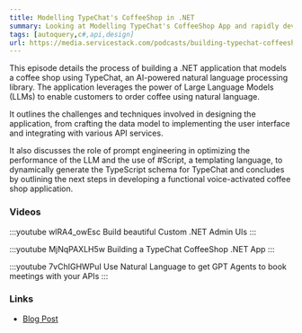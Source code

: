 ```yaml
---
title: Modelling TypeChat's CoffeeShop in .NET
summary: Looking at Modelling TypeChat's CoffeeShop App and rapidly developing it with OrmLite POCO classes and AutoQuery CRUD APIs 
tags: [autoquery,c#,api,design]
url: https://media.servicestack.com/podcasts/building-typechat-coffeeshop-modelling.mp3   
---
```


This episode details the process of building a .NET application that models a coffee shop 
using TypeChat, an AI-powered natural language processing library. The application leverages 
the power of Large Language Models (LLMs) to enable customers to order coffee using natural language. 

It outlines the challenges and techniques involved in designing the application, from crafting 
the data model to implementing the user interface and integrating with various API services. 

It also discusses the role of prompt engineering in optimizing the performance of the LLM and 
the use of #Script, a templating language, to dynamically generate the TypeScript schema for 
TypeChat and concludes by outlining the next steps in developing a functional voice-activated 
coffee shop application.

### Videos

:::youtube wlRA4_owEsc
Build beautiful Custom .NET Admin UIs
:::

:::youtube MjNqPAXLH5w
Building a TypeChat CoffeeShop .NET App
:::

:::youtube 7vChIGHWPuI
Use Natural Language to get GPT Agents to book meetings with your APIs
:::

### Links

- [Blog Post](/posts/building-typechat-coffeeshop-modelling)
